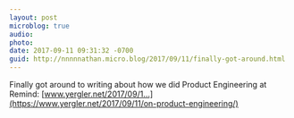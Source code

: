 ```yaml
---
layout: post
microblog: true
audio: 
photo: 
date: 2017-09-11 09:31:32 -0700
guid: http://nnnnnathan.micro.blog/2017/09/11/finally-got-around.html
---
```

Finally got around to writing about how we did Product Engineering at Remind: [www.yergler.net/2017/09/1...](https://www.yergler.net/2017/09/11/on-product-engineering/)
